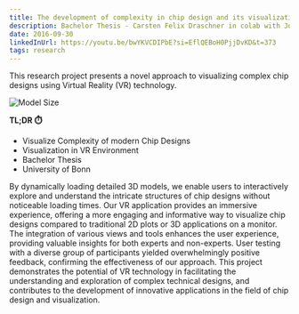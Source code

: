 ```yaml
---
title: The development of complexity in chip design and its visualization within Virtual Reality
description: Bachelor Thesis - Carsten Felix Draschner in colab with Jonas Weinz ❤️
date: 2016-09-30
linkedInUrl: https://youtu.be/bwYKVCDIPbE?si=EflQEBoH0PjjDvKD&t=373
tags: research
---
```


This research project presents a novel approach to visualizing complex chip designs using Virtual Reality (VR) technology.

![Model Size](/img/research_images/bt.png)

**TL;DR ⏱️**
- Visualize Complexity of modern Chip Designs
- Visualization in VR Environment
- Bachelor Thesis
- University of Bonn

<!-- excerpt -->

By dynamically loading detailed 3D models, we enable users to interactively explore and understand the intricate structures of chip designs without noticeable loading times. Our VR application provides an immersive experience, offering a more engaging and informative way to visualize chip designs compared to traditional 2D plots or 3D applications on a monitor. The integration of various views and tools enhances the user experience, providing valuable insights for both experts and non-experts. User testing with a diverse group of participants yielded overwhelmingly positive feedback, confirming the effectiveness of our approach. This project demonstrates the potential of VR technology in facilitating the understanding and exploration of complex technical designs, and contributes to the development of innovative applications in the field of chip design and visualization.
